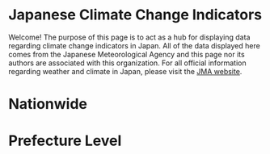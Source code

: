 # Japanese Climate Change Indicators
  
Welcome! The purpose of this page is to act as a hub for displaying data regarding climate change indicators in Japan. All of the data displayed here comes from the Japanese Meteorological Agency and this page nor its authors are associated with this organization. For all official information regarding weather and climate in Japan, please visit the [JMA website](https://www.jma.go.jp/jma/indexe.html). 

# Nationwide 

# Prefecture Level 
